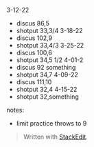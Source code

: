 3-12-22
- discus 86,5
 - shotput 33,3/4
3-18-22
 - discus 102,9
 - shotput 33,4/3
 3-25-22
  - discus 100,6
  - shotput 34,5 1/2
 4-01-2
  - discus 92 something 
  - shotput 34,7
 4-09-22
  - discus 111,10
  - shotput 32,4
 4-15-22
  - shotput 32,something 

notes:
 - limit practice throws to 9
> Written with [StackEdit](https://stackedit.io/).
<!--stackedit_data:
eyJoaXN0b3J5IjpbODE0NzYzNDM0LDc4NDk2NTI2OCw0NDkzMj
c1MTYsMTIxNTA4MzY5MSwyMTM5OTQ4MjkwLC02Mzk2OTE0NzIs
LTE2OTc4Mjk0ODFdfQ==
-->